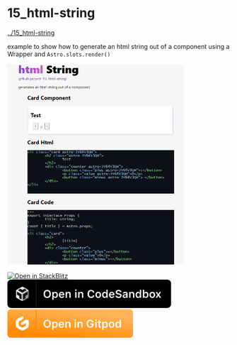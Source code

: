 # 15_html-string
[../15_html-string](../15_html-string)

example to show how to generate an html string out of a component using a Wrapper and `Astro.slots.render()`

<img src="../media/15_html-string.png" width="400">

[![Open in StackBlitz](https://developer.stackblitz.com/img/open_in_stackblitz.svg)](https://stackblitz.com/github/MicroWebStacks/astro-examples/tree/main/15_html-string)
[![open in Codesandbox](../media/codesandbox.svg)](https://codesandbox.io/s/github/MicroWebStacks/astro-examples/tree/main/15_html-string)
[![open in Gitpod](../media/gitpod.svg)](https://gitpod.io/?on=gitpod#https://github.com/MicroWebStacks/astro-examples/tree/main/15_html-string)
